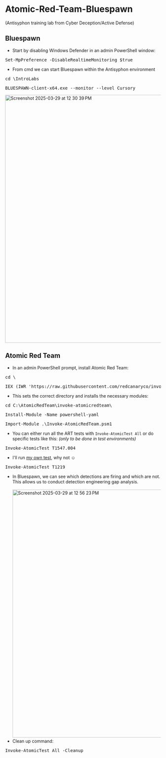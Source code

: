 # Atomic-Red-Team-Bluespawn
(Antisyphon training lab from Cyber Deception/Active Defense)
## Bluespawn
- Start by disabling Windows Defender in an admin PowerShell window:
<pre>Set-MpPreference -DisableRealtimeMonitoring $true</pre>
- From cmd we can start Bluespawn within the Antisyphon environment
<pre>cd \IntroLabs</pre> 
<pre>BLUESPAWN-client-x64.exe --monitor --level Cursory</pre>
<img width="800" alt="Screenshot 2025-03-29 at 12 30 39 PM" src="https://github.com/user-attachments/assets/2efe87e3-0024-4489-8ba1-c84e8a322ff5" /> <br>
## Atomic Red Team
- In an admin PowerShell prompt, install Atomic Red Team:
<pre>cd \</pre>
<pre>IEX (IWR 'https://raw.githubusercontent.com/redcanaryco/invoke-atomicredteam/master/install-atomicredteam.ps1' -UseBasicParsing); Install-AtomicRedTeam -getAtomics -Force</pre>
- This sets the correct directory and installs the necessary modules:
<pre>cd C:\AtomicRedTeam\invoke-atomicredteam\</pre>
<pre>Install-Module -Name powershell-yaml</pre>
<pre>Import-Module .\Invoke-AtomicRedTeam.psm1</pre>
- You can either run all the ART tests with ```Invoke-AtomicTest All``` or do specific tests like this: *(only to be done in test environments)*
<pre>Invoke-AtomicTest T1547.004</pre>
- I'll run <a href="https://github.com/redcanaryco/atomic-red-team/blob/master/atomics/T1219/T1219.md#atomic-test-12---rustdesk-files-detected-test-on-windows"> my own test</a>, why not ☺️
<pre>Invoke-AtomicTest T1219</pre>
- In Bluespawn, we can see which detections are firing and which are not. This allows us to conduct detection engineering gap analysis. <br><br>
<img width="800" alt="Screenshot 2025-03-29 at 12 56 23 PM" src="https://github.com/user-attachments/assets/6b658db4-d6ee-48e8-884c-d67a2ee7a0d7" /><br>
- Clean up command:
<pre>Invoke-AtomicTest All -Cleanup</pre>
